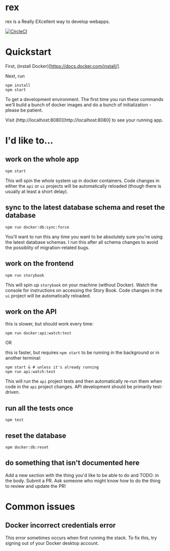 # rex

rex is a Really EXcellent way to develop webapps.

[![CircleCI](https://circleci.com/gh/travis/rex.svg?style=svg)](https://circleci.com/gh/travis/rex)

# Quickstart

First, (install Docker)[https://docs.docker.com/install/].

Next, run

```
npm install
npm start
```

To get a development environment. The first time you run these
commands we'll build a bunch of docker images and do a bunch of
initialization - please be patient.

Visit (http://localhost:8080)[http://localhost:8080] to see your running app.

# I'd like to...

## work on the whole app

```
npm start
```

This will spin the whole system up in docker containers. Code changes
in either the `api` or `ui` projects will be automatically reloaded
(though there is usually at least a short delay).

## sync to the latest database schema and reset the database

```
npm run docker:db:sync:force
```


You'll want to run this any time you want to be absolutely sure you're
using the latest database schemas. I run this after all schema changes
to avoid the possiblity of migration-related bugs.

## work on the frontend

```
npm run storybook
```

This will spin up `storybook` on your machine (without Docker). Watch
the console for instructions on accessing the Story Book. Code changes
in the `ui` project will be automatically reloaded.

## work on the API


this is slower, but should work every time:

```
npm run docker:api:watch:test
```

OR

this is faster, but requires `npm start` to be running in the
background or in another terminal:

```
npm start & # unless it's already running
npm run api:watch:test
```


This will run the `api` project tests and then automatically re-run
them when code in the `api` project changes. API development should be
primarily test-driven.

## run all the tests once

```
npm test
```

## reset the database


```
npm docker:db:reset
```

## do something that isn't documented here

Add a new section with the thing you'd like to be able to do and TODO:
in the body. Submit a PR. Ask someone who might know how to do the
thing to review and update the PR!



# Common issues

## Docker incorrect credentials error

This error sometimes occurs when first running the stack. To fix this, try signing out of your Docker desktop account.

